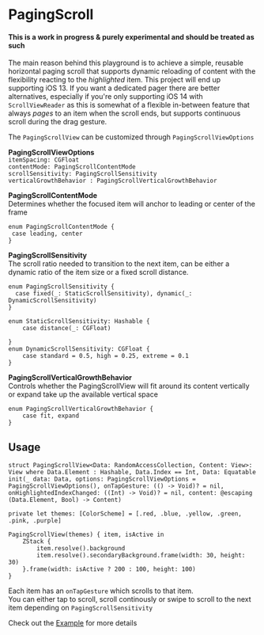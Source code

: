 # PagingScroll

#### This is a work in progress & purely experimental and should be treated as such

The main reason behind this playground is to achieve a simple, reusable horizontal paging scroll that supports dynamic reloading of content with the flexibility reacting to the *highlighted* item. This project will end up supporting iOS 13.
If you want a dedicated pager there are better alternatives, especially if you're only supporting iOS 14 with `ScrollViewReader` as this is somewhat of a flexible in-between feature that always *pages* to an item when the scroll ends, but supports continuous scroll during the drag gesture.

The `PagingScrollView` can be customized through `PagingScrollViewOptions`

**PagingScrollViewOptions**  
 `itemSpacing: CGFloat`  
 `contentMode: PagingScrollContentMode`  
 `scrollSensitivity: PagingScrollSensitivity`  
 `verticalGrowthBehavior : PagingScrollVerticalGrowthBehavior`

**PagingScrollContentMode**  
Determines whether the focused item will anchor to leading or center of the frame  
```
enum PagingScrollContentMode {  
 case leading, center  
} 
```

**PagingScrollSensitivity**  
The scroll ratio needed to transition to the next item, can be either a dynamic ratio of the item size or a fixed scroll distance.  
``` 
enum PagingScrollSensitivity {
  case fixed(_: StaticScrollSensitivity), dynamic(_: DynamicScrollSensitivity)
}

enum StaticScrollSensitivity: Hashable {
    case distance(_: CGFloat)
    
}
enum DynamicScrollSensitivity: CGFloat {
    case standard = 0.5, high = 0.25, extreme = 0.1
}
```

**PagingScrollVerticalGrowthBehavior**  
Controls whether the PagingScrollView will fit around its content vertically or expand take up the available vertical space
```
enum PagingScrollVerticalGrowthBehavior {
    case fit, expand
}
```

## Usage
`struct PagingScrollView<Data: RandomAccessCollection, Content: View>: View where Data.Element : Hashable, Data.Index == Int, Data: Equatable`  
`init(_ data: Data, options: PagingScrollViewOptions = PagingScrollViewOptions(), onTapGesture: (() -> Void)? = nil, onHighlightedIndexChanged: ((Int) -> Void)? = nil, content: @escaping (Data.Element, Bool) -> Content)` 
```
private let themes: [ColorScheme] = [.red, .blue, .yellow, .green, .pink, .purple]

PagingScrollView(themes) { item, isActive in
    ZStack {
        item.resolve().background
        item.resolve().secondaryBackground.frame(width: 30, height: 30)
    }.frame(width: isActive ? 200 : 100, height: 100)
}
```

Each item has an `onTapGesture` which scrolls to that item.  
You can either tap to scroll, scroll continously or swipe to scroll to the next item depending on `PagingScrollSensitivity`


Check out the [Example](https://github.com/egenvall/PagingScroll/tree/main/PagingScroll/example) for more details
